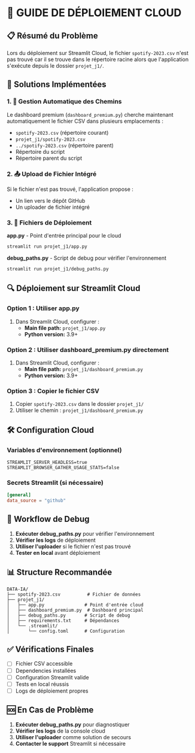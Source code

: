 # 🚀 GUIDE DE DÉPLOIEMENT CLOUD

## 📋 Résumé du Problème

Lors du déploiement sur Streamlit Cloud, le fichier `spotify-2023.csv` n'est pas trouvé car il se trouve dans le répertoire racine alors que l'application s'exécute depuis le dossier `projet_j1/`.

## 🔧 Solutions Implémentées

### 1. 📁 Gestion Automatique des Chemins

Le dashboard premium (`dashboard_premium.py`) cherche maintenant automatiquement le fichier CSV dans plusieurs emplacements :

- `spotify-2023.csv` (répertoire courant)
- `projet_j1/spotify-2023.csv` 
- `../spotify-2023.csv` (répertoire parent)
- Répertoire du script
- Répertoire parent du script

### 2. 📤 Upload de Fichier Intégré

Si le fichier n'est pas trouvé, l'application propose :
- Un lien vers le dépôt GitHub
- Un uploader de fichier intégré

### 3. 🎯 Fichiers de Déploiement

**app.py** - Point d'entrée principal pour le cloud
```bash
streamlit run projet_j1/app.py
```

**debug_paths.py** - Script de debug pour vérifier l'environnement
```bash
streamlit run projet_j1/debug_paths.py
```

## 🔍 Déploiement sur Streamlit Cloud

### Option 1 : Utiliser app.py
1. Dans Streamlit Cloud, configurer :
   - **Main file path:** `projet_j1/app.py`
   - **Python version:** 3.9+

### Option 2 : Utiliser dashboard_premium.py directement  
1. Dans Streamlit Cloud, configurer :
   - **Main file path:** `projet_j1/dashboard_premium.py`
   - **Python version:** 3.9+

### Option 3 : Copier le fichier CSV
1. Copier `spotify-2023.csv` dans le dossier `projet_j1/`
2. Utiliser le chemin : `projet_j1/dashboard_premium.py`

## 🛠️ Configuration Cloud

### Variables d'environnement (optionnel)
```
STREAMLIT_SERVER_HEADLESS=true
STREAMLIT_BROWSER_GATHER_USAGE_STATS=false
```

### Secrets Streamlit (si nécessaire)
```toml
[general]
data_source = "github"
```

## 🔄 Workflow de Debug

1. **Exécuter debug_paths.py** pour vérifier l'environnement
2. **Vérifier les logs** de déploiement  
3. **Utiliser l'uploader** si le fichier n'est pas trouvé
4. **Tester en local** avant déploiement

## 📊 Structure Recommandée

```
DATA-IA/
├── spotify-2023.csv          # Fichier de données
├── projet_j1/
│   ├── app.py               # Point d'entrée cloud
│   ├── dashboard_premium.py  # Dashboard principal
│   ├── debug_paths.py       # Script de debug
│   ├── requirements.txt     # Dépendances
│   └── .streamlit/
│       └── config.toml      # Configuration
```

## ✅ Vérifications Finales

- [ ] Fichier CSV accessible
- [ ] Dependencies installées
- [ ] Configuration Streamlit valide
- [ ] Tests en local réussis
- [ ] Logs de déploiement propres

## 🆘 En Cas de Problème

1. **Exécuter debug_paths.py** pour diagnostiquer
2. **Vérifier les logs** de la console cloud
3. **Utiliser l'uploader** comme solution de secours
4. **Contacter le support** Streamlit si nécessaire 